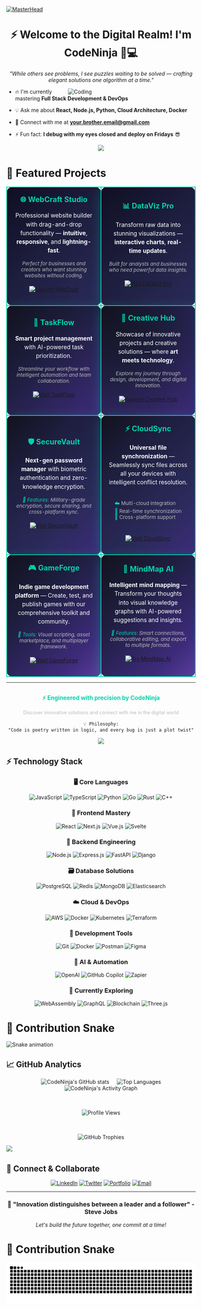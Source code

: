 [![MasterHead](https://firebasestorage.googleapis.com/v0/b/flexi-coding.appspot.com/o/dempgi7-520f8d5f-63d4-4453-8822-dbc149ae27f8.gif?alt=media&token=91c0c7b2-93c3-4029-b011-1a8703c5730d)](https://rishavchanda.io)
<h1 align="center">⚡ Welcome to the Digital Realm! I'm CodeNinja 🥷💻</h1>

<p align="center"><i>"While others see problems, I see puzzles waiting to be solved — crafting elegant solutions one algorithm at a time."</i></p>
<img align="right" alt="Coding" width="340" src="https://cdn.dribbble.com/users/1162077/screenshots/3848914/programmer.gif">

- 🔥 I'm currently mastering **Full Stack Development & DevOps**
  
- 💡 Ask me about **React, Node.js, Python, Cloud Architecture, Docker**
  
- 📧 Connect with me at **your.brother.email@gmail.com**
  
- ⚡ Fun fact: **I debug with my eyes closed and deploy on Fridays** 😎

<p align="center">
  <img src="https://readme-typing-svg.demolab.com?font=Fira+Code&weight=600&size=26&duration=2800&pause=800&color=00D4AA&center=true&vCenter=true&width=500&lines=I+am+CodeNinja;Crafting+digital+experiences.;Innovation+through+code.;Turning+ideas+into+reality.">
</p>

# 🚀 Featured Projects

<div align="center">

<table>
  <tr>
    <td style="border: 2px solid #00D4AA; border-radius: 15px; padding: 20px; background: linear-gradient(135deg, #0f0f23 0%, #1e1e3f 50%, #2a2a5a 100%); color: white; text-align: center; box-shadow: 0 8px 32px rgba(0, 212, 170, 0.3);" width="50%">
      <h3 style="margin-top: 0; color: #00D4AA; font-size: 1.4em;">🌐 WebCraft Studio</h3>
      <p style="font-size: 1.1em; margin: 15px 0; line-height: 1.5;">Professional website builder with drag-and-drop functionality — <strong>intuitive</strong>, <strong>responsive</strong>, and <strong>lightning-fast</strong>.</p>
      <p style="font-size: 0.95em; color: #bbb; margin: 10px 0; font-style: italic;">Perfect for businesses and creators who want stunning websites without coding.</p>
      <p align="center" style="margin-top: 20px;">
        <a href="#">
          <img src="https://img.shields.io/badge/🔗_Launch_Now-FF6B35?style=for-the-badge&logoColor=white&labelColor=1e1e3f&color=FF6B35" alt="Launch WebCraft" />
        </a>
      </p>
    </td>
    <td style="border: 2px solid #00D4AA; border-radius: 15px; padding: 20px; background: linear-gradient(135deg, #0f0f23 0%, #1e1e3f 50%, #2a2a5a 100%); color: white; text-align: center; box-shadow: 0 8px 32px rgba(0, 212, 170, 0.3);" width="50%">
      <h3 style="margin-top: 0; color: #00D4AA; font-size: 1.4em;">📊 DataViz Pro</h3>
      <p style="font-size: 1.1em; margin: 15px 0; line-height: 1.5;">Transform raw data into stunning visualizations — <strong>interactive charts</strong>, <strong>real-time updates</strong>.</p>
      <p style="font-size: 0.95em; color: #bbb; margin: 10px 0; font-style: italic;">Built for analysts and businesses who need powerful data insights.</p>
      <p align="center" style="margin-top: 20px;">
        <a href="#">
          <img src="https://img.shields.io/badge/🔗_Explore_Data-00D4AA?style=for-the-badge&logoColor=white&labelColor=1e1e3f&color=00D4AA" alt="Visit DataViz Pro" />
        </a>
      </p>
    </td>
  </tr>
  <tr>
    <td style="border: 2px solid #00D4AA; border-radius: 15px; padding: 20px; background: linear-gradient(135deg, #12121f 0%, #1e1e3f 40%, #3d2b7a 100%); color: white; text-align: center; box-shadow: 0 8px 32px rgba(0, 212, 170, 0.3);" width="50%">
      <h3 style="margin-top: 0; color: #00D4AA; font-size: 1.4em;">🎯 TaskFlow</h3>
      <p style="font-size: 1.1em; margin: 15px 0; line-height: 1.5;"><strong>Smart project management</strong> with AI-powered task prioritization.</p>
      <p style="font-size: 0.95em; color: #bbb; margin: 10px 0; font-style: italic;">Streamline your workflow with intelligent automation and team collaboration.</p>
      <p align="center" style="margin-top: 20px;">
        <a href="#">
          <img src="https://img.shields.io/badge/🔗_Get_Organized-FF3D71?style=for-the-badge&logoColor=white&labelColor=1e1e3f&color=FF3D71" alt="Visit TaskFlow" />
        </a>
      </p>
    </td>
    <td style="border: 2px solid #00D4AA; border-radius: 15px; padding: 20px; background: radial-gradient(circle at top left, #12121f 0%, #1e1e3f 50%, #3d2b7a 100%); color: white; text-align: center; box-shadow: 0 8px 32px rgba(0, 212, 170, 0.3);" width="50%">
      <h3 style="margin-top: 0; color: #00D4AA; font-size: 1.4em;">🎨 Creative Hub</h3>
      <p style="font-size: 1.1em; margin: 15px 0; line-height: 1.5;">Showcase of innovative projects and creative solutions — where <strong>art meets technology</strong>.</p>
      <p style="font-size: 0.95em; color: #bbb; margin: 10px 0; font-style: italic;">Explore my journey through design, development, and digital innovation.</p>
      <p align="center" style="margin-top: 20px;">
        <a href="#">
          <img src="https://img.shields.io/badge/🔗_View_Gallery-FFD23F?style=for-the-badge&logoColor=black&labelColor=1e1e3f&color=FFD23F" alt="Explore Creative Hub" />
        </a>
      </p>
    </td>
  </tr>
  <tr>
    <td style="border: 2px solid #00D4AA; border-radius: 15px; padding: 20px; background: linear-gradient(135deg, #12121f 0%, #1e1e3f 30%, #2a2a5a 70%, #3d2b7a 100%); color: white; text-align: center; box-shadow: 0 8px 32px rgba(0, 212, 170, 0.3);" width="50%">
      <h3 style="margin-top: 0; color: #00D4AA; font-size: 1.4em;">🛡️ SecureVault</h3>
      <p style="font-size: 1.1em; margin: 15px 0; line-height: 1.5;"><strong>Next-gen password manager</strong> with biometric authentication and zero-knowledge encryption.</p>
      <p style="font-size: 0.95em; color: #bbb; margin: 10px 0; font-style: italic;">
        <span style="color: #00D4AA;">🔐 Features:</span> Military-grade encryption, secure sharing, and cross-platform sync.
      </p>
      <p align="center" style="margin-top: 20px;">
        <a href="#">
          <img src="https://img.shields.io/badge/🌐_Secure_Now-8B5CF6?style=for-the-badge&logoColor=white&labelColor=1e1e3f&color=8B5CF6" alt="Visit SecureVault" />
        </a>
      </p>
    </td>
    <td style="border: 2px solid #00D4AA; border-radius: 15px; padding: 20px; background: linear-gradient(135deg, #12121f 0%, #1e1e3f 30%, #2a2a5a 70%, #3d2b7a 100%); color: white; text-align: center; box-shadow: 0 8px 32px rgba(0, 212, 170, 0.3);" width="50%">
      <h3 style="margin-top: 0; color: #00D4AA; font-size: 1.4em;">⚡ CloudSync</h3>
      <p style="font-size: 1.1em; margin: 15px 0; line-height: 1.5;"><strong>Universal file synchronization</strong> — Seamlessly sync files across all your devices with intelligent conflict resolution.</p>
      <div style="margin: 15px 0; text-align: left; display: inline-block;">
        <p style="color: #bbb; font-size: 0.95em; margin: 5px 0;">
          <span style="color: #00D4AA;">☁️</span> Multi-cloud integration<br>
          <span style="color: #00D4AA;">🔄</span> Real-time synchronization<br>
          <span style="color: #00D4AA;">📱</span> Cross-platform support
        </p>
      </div>
      <p align="center" style="margin-top: 20px;">
        <a href="#">
          <img src="https://img.shields.io/badge/🌐_Sync_Files-06B6D4?style=for-the-badge&logoColor=white&labelColor=1e1e3f&color=06B6D4" alt="Visit CloudSync" />
        </a>
      </p>
    </td>
  </tr>
  <tr>
    <td style="border: 2px solid #00D4AA; border-radius: 15px; padding: 20px; background: linear-gradient(135deg, #12121f 0%, #1e1e3f 35%, #3d2b7a 80%, #5a3c9b 100%); color: white; text-align: center; box-shadow: 0 8px 32px rgba(0, 212, 170, 0.3);" width="50%">
      <h3 style="margin-top: 0; color: #00D4AA; font-size: 1.4em;">🎮 GameForge</h3>
      <p style="font-size: 1.1em; margin: 15px 0; line-height: 1.5;"><strong>Indie game development platform</strong> — Create, test, and publish games with our comprehensive toolkit and community.</p>
      <p style="font-size: 0.95em; color: #bbb; margin: 10px 0; font-style: italic;">
        <span style="color: #00D4AA;">🎯 Tools:</span> Visual scripting, asset marketplace, and multiplayer framework.
      </p>
      <p align="center" style="margin-top: 20px;">
        <a href="#">
          <img src="https://img.shields.io/badge/🎯_Start_Creating-F59E0B?style=for-the-badge&logoColor=white&labelColor=1e1e3f&color=F59E0B" alt="Start GameForge" />
        </a>
      </p>
    </td>
    <td style="border: 2px solid #00D4AA; border-radius: 15px; padding: 20px; background: linear-gradient(135deg, #12121f 0%, #1e1e3f 35%, #3d2b7a 80%, #5a3c9b 100%); color: white; text-align: center; box-shadow: 0 8px 32px rgba(0, 212, 170, 0.3);" width="50%">
      <h3 style="margin-top: 0; color: #00D4AA; font-size: 1.4em;">🧠 MindMap AI</h3>
      <p style="font-size: 1.1em; margin: 15px 0; line-height: 1.5;"><strong>Intelligent mind mapping</strong> — Transform your thoughts into visual knowledge graphs with AI-powered suggestions and insights.</p>
      <p style="font-size: 0.95em; color: #bbb; margin: 10px 0; font-style: italic;">
        <span style="color: #00D4AA;">🧩 Features:</span> Smart connections, collaborative editing, and export to multiple formats.
      </p>
      <p align="center" style="margin-top: 20px;">
        <a href="#">
          <img src="https://img.shields.io/badge/🎨_Map_Ideas-EF4444?style=for-the-badge&logoColor=white&labelColor=1e1e3f&color=EF4444" alt="Try MindMap AI" />
        </a>
      </p>
    </td>
  </tr>
</table>

</div>

---

<div align="center">
  <p style="color: #00D4AA; font-size: 1.1em; margin-top: 30px;">
    <strong>⚡ Engineered with precision by CodeNinja</strong>
  </p>
  <p style="color: #bbb; font-size: 0.9em;">
    Discover innovative solutions and connect with me in the digital world
  </p>
</div>

<div align="center">

```
💡 Philosophy:
"Code is poetry written in logic, and every bug is just a plot twist"
```

<img src="https://user-images.githubusercontent.com/73097560/115834477-dbab4500-a447-11eb-908a-139a6edaec5c.gif">

</div>

## ⚡ Technology Stack

<div align="center">

### 🖥️ Core Languages
![JavaScript](https://img.shields.io/badge/JavaScript-F7DF1E?style=for-the-badge&logo=javascript&logoColor=black)
![TypeScript](https://img.shields.io/badge/TypeScript-3178C6?style=for-the-badge&logo=typescript&logoColor=white)
![Python](https://img.shields.io/badge/Python-3776AB?style=for-the-badge&logo=python&logoColor=white)
![Go](https://img.shields.io/badge/Go-00ADD8?style=for-the-badge&logo=go&logoColor=white)
![Rust](https://img.shields.io/badge/Rust-000000?style=for-the-badge&logo=rust&logoColor=white)
![C++](https://img.shields.io/badge/C++-00599C?style=for-the-badge&logo=cplusplus&logoColor=white)

### 🎨 Frontend Mastery
![React](https://img.shields.io/badge/React-61DAFB?style=for-the-badge&logo=react&logoColor=black)
![Next.js](https://img.shields.io/badge/Next.js-000000?style=for-the-badge&logo=nextdotjs&logoColor=white)
![Vue.js](https://img.shields.io/badge/Vue.js-4FC08D?style=for-the-badge&logo=vuedotjs&logoColor=white)
![Svelte](https://img.shields.io/badge/Svelte-FF3E00?style=for-the-badge&logo=svelte&logoColor=white)

### 🔧 Backend Engineering
![Node.js](https://img.shields.io/badge/Node.js-339933?style=for-the-badge&logo=nodedotjs&logoColor=white)
![Express.js](https://img.shields.io/badge/Express.js-000000?style=for-the-badge&logo=express&logoColor=white)
![FastAPI](https://img.shields.io/badge/FastAPI-009688?style=for-the-badge&logo=fastapi&logoColor=white)
![Django](https://img.shields.io/badge/Django-092E20?style=for-the-badge&logo=django&logoColor=white)

### 🗃️ Database Solutions
![PostgreSQL](https://img.shields.io/badge/PostgreSQL-336791?style=for-the-badge&logo=postgresql&logoColor=white)
![Redis](https://img.shields.io/badge/Redis-DC382D?style=for-the-badge&logo=redis&logoColor=white)
![MongoDB](https://img.shields.io/badge/MongoDB-47A248?style=for-the-badge&logo=mongodb&logoColor=white)
![Elasticsearch](https://img.shields.io/badge/Elasticsearch-005571?style=for-the-badge&logo=elasticsearch&logoColor=white)

### ☁️ Cloud & DevOps
![AWS](https://img.shields.io/badge/AWS-232F3E?style=for-the-badge&logo=amazonaws&logoColor=white)
![Docker](https://img.shields.io/badge/Docker-2496ED?style=for-the-badge&logo=docker&logoColor=white)
![Kubernetes](https://img.shields.io/badge/Kubernetes-326CE5?style=for-the-badge&logo=kubernetes&logoColor=white)
![Terraform](https://img.shields.io/badge/Terraform-623CE4?style=for-the-badge&logo=terraform&logoColor=white)

### 🔧 Development Tools
![Git](https://img.shields.io/badge/Git-F05032?style=for-the-badge&logo=git&logoColor=white)
![Docker](https://img.shields.io/badge/Docker-2496ED?style=for-the-badge&logo=docker&logoColor=white)
![Postman](https://img.shields.io/badge/Postman-FF6C37?style=for-the-badge&logo=postman&logoColor=white)
![Figma](https://img.shields.io/badge/Figma-F24E1E?style=for-the-badge&logo=figma&logoColor=white)

### 🤖 AI & Automation
![OpenAI](https://img.shields.io/badge/OpenAI-412991?style=for-the-badge&logo=openai&logoColor=white)
![GitHub Copilot](https://img.shields.io/badge/GitHub_Copilot-000000?style=for-the-badge&logo=githubcopilot&logoColor=white)
![Zapier](https://img.shields.io/badge/Zapier-FF4A00?style=for-the-badge&logo=zapier&logoColor=white)

</div>

<div align="center">

### 🎯 Currently Exploring

![WebAssembly](https://img.shields.io/badge/WebAssembly-654FF0?style=for-the-badge&logo=webassembly&logoColor=white)
![GraphQL](https://img.shields.io/badge/GraphQL-E10098?style=for-the-badge&logo=graphql&logoColor=white)
![Blockchain](https://img.shields.io/badge/Blockchain-121D33?style=for-the-badge&logo=blockchain&logoColor=white)
![Three.js](https://img.shields.io/badge/Three.js-000000?style=for-the-badge&logo=threedotjs&logoColor=white)

</div>

# 🐍 Contribution Snake

![Snake animation](https://raw.githubusercontent.com/CodeNinja/CodeNinja/output/snake.svg)

## 📈 GitHub Analytics
<div align="center" style="display: flex; justify-content: center; gap: 20px; flex-wrap: wrap;">

  <img src="https://github-readme-stats.vercel.app/api?username=YourBrotherUsername&show_icons=true&theme=radical&hide_border=true&rank_icon=github&include_all_commits=true&count_private=true&hide=issues" alt="CodeNinja's GitHub stats" />

  <img src="https://github-readme-stats.vercel.app/api/top-langs/?username=YourBrotherUsername&layout=compact&theme=radical&hide_border=true" alt="Top Languages" />

</div>

<div align="center">

  <img src="https://github-readme-activity-graph.vercel.app/graph?username=YourBrotherUsername&theme=redical&hide_border=true" alt="CodeNinja's Activity Graph" />

  <!-- 🔹 Profile Views Counter -->
  <br><br>
  <img src="https://komarev.com/ghpvc/?username=YourBrotherUsername&label=Profile%20Views&color=00D4AA&style=for-the-badge" alt="Profile Views" />

  <!-- 🏆 GitHub Trophies -->
  <br><br>
 <img src="https://github-profile-trophy.vercel.app/?username=YourBrotherUsername&theme=radical&no-frame=true&no-bg=true&margin-w=10" alt="GitHub Trophies" />
</div>

<img src="https://user-images.githubusercontent.com/73097560/115834477-dbab4500-a447-11eb-908a-139a6edaec5c.gif">

## 🌟 Connect & Collaborate

<div align="center">

[![LinkedIn](https://img.shields.io/badge/LinkedIn-0077B5?style=for-the-badge&logo=linkedin&logoColor=white)](https://linkedin.com/in/yourbrother)
[![Twitter](https://img.shields.io/badge/Twitter-1DA1F2?style=for-the-badge&logo=twitter&logoColor=white)](https://twitter.com/yourbrother)
[![Portfolio](https://img.shields.io/badge/Portfolio-FF5722?style=for-the-badge&logo=todoist&logoColor=white)](https://yourbrother.dev)
[![Email](https://img.shields.io/badge/Email-D14836?style=for-the-badge&logo=gmail&logoColor=white)](mailto:your.brother.email@gmail.com)

</div>

---

<div align="center">
  <h3>💫 "Innovation distinguishes between a leader and a follower" - Steve Jobs</h3>
  <p><em>Let's build the future together, one commit at a time!</em></p>
</div>

 #  🐍 Contribution  Snake
![Snake animation](https://raw.githubusercontent.com/Kartikmhatre/Kartikmhatre/output/snake.svg)
